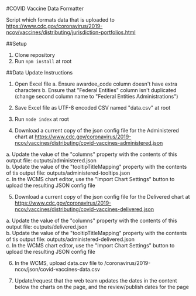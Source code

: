 #COVID Vaccine Data Formatter

Script which formats data that is uploaded to https://www.cdc.gov/coronavirus/2019-ncov/vaccines/distributing/jurisdiction-portfolios.html

##Setup

1. Clone repository
2. Run `npm install` at root


##Data Update Instructions

1. Open Excel file
    a. Ensure awardee_code column doesn't have extra characters
    b. Ensure that "Federal Entities" column isn't duplicated (change second column name to "Federal Entities Administrations")

2. Save Excel file as UTF-8 encoded CSV named "data.csv" at root

3. Run `node index` at root

4. Download a current copy of the json config file for the Administered chart at https://www.cdc.gov/coronavirus/2019-ncov/vaccines/distributing/covid-vaccines-administered.json

a. Update the value of the "columns" property with the contents of this output file: outputs/administered.json  
b. Update the value of the "tooltipTitleMapping" property with the contents of tis output file: outputs/administered-tooltips.json  
c. In the WCMS chart editor, use the "Import Chart Settings" button to upload the resulting JSON config file

5. Download a current copy of the json config file for the Delivered chart at https://www.cdc.gov/coronavirus/2019-ncov/vaccines/distributing/covid-vaccines-delivered.json

a. Update the value of the "columns" property with the contents of this output file: outputs/delivered.json  
b. Update the value of the "tooltipTitleMapping" property with the contents of tis output file: outputs/administered-delivered.json  
c. In the WCMS chart editor, use the "Import Chart Settings" button to upload the resulting JSON config file

6. In the WCMS, upload data.csv file to /coronavirus/2019-ncov/json/covid-vaccines-data.csv

7. Update/request that the web team updates the dates in the content below the charts on the page, and the review/publish dates for the page